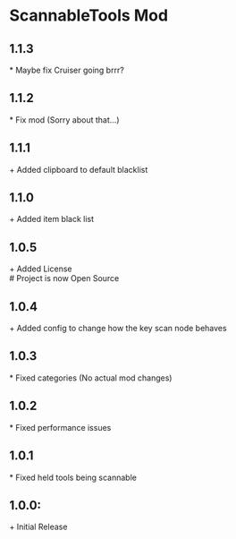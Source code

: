# ScannableTools Mod

## 1.1.3<br>

\* Maybe fix Cruiser going brrr?<br>

## 1.1.2<br>

\* Fix mod (Sorry about that...)<br>

## 1.1.1<br>

\+ Added clipboard to default blacklist<br>

## 1.1.0<br>

\+ Added item black list

## 1.0.5<br>

\+ Added License<br>
\# Project is now Open Source<br>

## 1.0.4<br>

\+ Added config to change how the key scan node behaves<br>

## 1.0.3<br>

\* Fixed categories (No actual mod changes)<br>

## 1.0.2<br>

\* Fixed performance issues<br>

## 1.0.1<br>

\* Fixed held tools being scannable<br>

## 1.0.0:<br>

\+ Initial Release<br>

